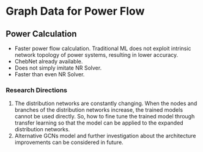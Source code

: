 # Graph Data for Power Flow 
## Power Calculation
- Faster power flow calculation. Traditional ML does not exploit intrinsic network topology of power systems, resulting in lower accuracy.
- ChebNet already available.
- Does not simply imitate NR Solver.
- Faster than even NR Solver.
### Research Directions 
1. The distribution networks are constantly changing. When the nodes and branches of the distribution networks increase, the trained models cannot be used directly. So, how to fine tune the trained model 
through transfer learning so that the model can be applied to the expanded distribution networks.
2. Alternative GCNs model and further investigation about the architecture improvements can be considered in future.
   
